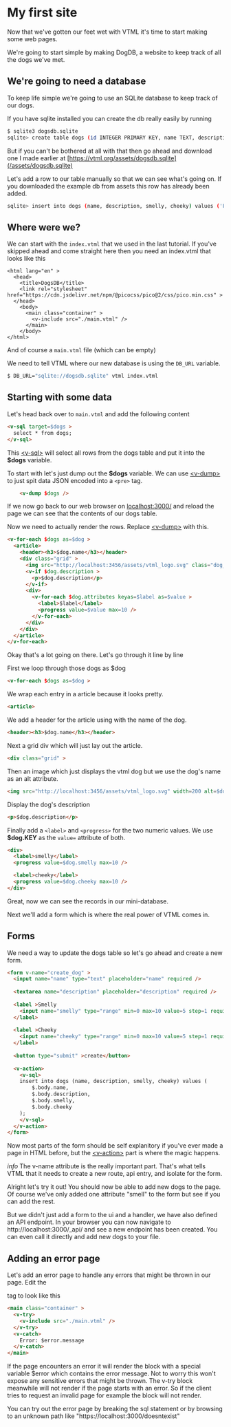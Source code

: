 # My first site

Now that we've gotten our feet wet with VTML it's time to start making some web pages.

We're going to start simple by making DogDB, a website to keep track of all the dogs we've met.

## We're going to need a database
To keep life simple we're going to use an SQLite database to keep track of our dogs.

If you have sqlite installed you can create the db really easily by running

```bash
$ sqlite3 dogsdb.sqlite
sqlite> create table dogs (id INTEGER PRIMARY KEY, name TEXT, description TEXT, smelly INT, cheeky INT);
```

But if you can't be bothered at all with that then go ahead and download one
I made earlier at [https://vtml.org/assets/dogsdb.sqlite](/assets/dogsdb.sqlite)


Let's add a row to our table manually so that we can see what's going on. If you downloaded
the example db from assets this row has already been added.
```bash
sqlite> insert into dogs (name, description, smelly, cheeky) values ('Freddy', 'The official VTML dog', 8, 9);
```


## Where were we?
We can start with the `index.vtml` that we used in the last tutorial. If you've skipped ahead
and come straight here then you need an index.vtml that looks like this
```
<html lang="en" >
  <head>
    <title>DogsDB</title>
    <link rel="stylesheet" href="https://cdn.jsdelivr.net/npm/@picocss/pico@2/css/pico.min.css" >
  </head>
    <body>
      <main class="container" >
        <v-include src="./main.vtml" />
      </main>
    </body>
</html>
```

And of course a `main.vtml` file (which can be empty)

We need to tell VTML where our new database is using the `DB_URL` variable.

```bash
$ DB_URL="sqlite://dogsdb.sqlite" vtml index.vtml
```

## Starting with some data

Let's head back over to `main.vtml` and add the following content

```html
<v-sql target=$dogs >
  select * from dogs;
</v-sql>
```

This <a class="link" href="/reference#v-sql" >&lt;v-sql&gt;</a> will select all rows from the dogs table and put it into the **$dogs** variable.

To start with let's just dump out the **$dogs** variable. We can use <a class="link" href="/reference#v-dump" >&lt;v-dump&gt;</a> to just spit data JSON encoded into a `<pre>` tag.

```html
    <v-dump $dogs />
```

If we now go back to our web browser on [localhost:3000/]("https://localhost:3000/") and reload the page we can
see that the contents of our dogs table.

Now we need to actually render the rows. Replace <a class="link" href="/reference#v-dump" >&lt;v-dump&gt;</a> with this.

```html
<v-for-each $dogs as=$dog >
  <article>
    <header><h3>$dog.name</h3></header>
    <div class="grid" >
      <img src="http://localhost:3456/assets/vtml_logo.svg" class="dog_image" width=200 alt=$dog.name />
      <v-if $dog.description >
        <p>$dog.description</p>
      </v-if>
      <div>
        <v-for-each $dog.attributes keyas=$label as=$value >
          <label>$label</label>
          <progress value=$value max=10 />
        </v-for-each>
      </div>
    </div>
  </article>
</v-for-each>
```

Okay that's a lot going on there. Let's go through it line by line

First we loop through those dogs as $dog

```html
<v-for-each $dogs as=$dog >
```

We wrap each entry in a article because it looks pretty.
```html
<article>
```
We add a header for the article using with the name of the dog.
```html
<header><h3>$dog.name</h3></header>
```

Next a grid div which will just lay out the article.
```html
<div class="grid" >
```
Then an image which just displays the vtml dog but we use the dog's name as an alt attribute.
```html
<img src="http://localhost:3456/assets/vtml_logo.svg" width=200 alt=$dog.name />
```
Display the dog's description 
```html
<p>$dog.description</p>
```

Finally add a `<label>` and `<progress>` for the two numeric values. We use **$dog.KEY** as the `value=` attribute of both.
```html
<div>
  <label>smelly</label>
  <progress value=$dog.smelly max=10 />

  <label>cheeky</label>
  <progress value=$dog.cheeky max=10 />
</div>
```

Great, now we can see the records in our mini-database.

Next we'll add a form which is where the real power of VTML comes in.


## Forms

We need a way to update the dogs table so let's go ahead and create a new form.

```html
<form v-name="create_dog" >
  <input name="name" type="text" placeholder="name" required />
  
  <textarea name="description" placeholder="description" required />
  
  <label >Smelly
  	<input name="smelly" type="range" min=0 max=10 value=5 step=1 required />
  </label>
  
  <label >Cheeky
  	<input name="cheeky" type="range" min=0 max=10 value=5 step=1 required />
  </label>
  
  <button type="submit" >create</button>
  
  <v-action>
    <v-sql>
  	insert into dogs (name, description, smelly, cheeky) values (
  		$.body.name,
  		$.body.description,
  		$.body.smelly,
  		$.body.cheeky
  	);
    </v-sql>
  </v-action>
</form>
```

Now most parts of the form should be self explanitory if you've ever made a page in HTML
before, but the <a class="link" href="/reference#v-action" >&lt;v-action&gt;</a> part is where the magic happens.

<article class="secondary-container" >
<i>info</i>
The v-name attribute is the really important part. That's what tells VTML that it needs to
create a new route, api entry, and isolate for the form.
</article>


Alright let's try it out! You should now be able to add new dogs to the page. Of course we've
only added one attribute "smell" to the form but see if you can add the rest.

But we didn't just add a form to the ui and a handler, we have also defined an API endpoint.
In your browser you can now navigate to http://localhost:3000/_api/ and see a new endpoint
has been created. You can even call it directly and add new dogs to your file.






## Adding an error page
Let's add an error page to handle any errors that might be thrown in our page. Edit the <main>
tag to look like this

```html
<main class="container" >
  <v-try>
    <v-include src="./main.vtml" />
  </v-try>
  <v-catch>
    Error: $error.message
  </v-catch>
</main>
```

If the page encounters an error it will render the <v-catch> block with a special variable
$error which contains the error message. Not to worry this won't expose any sensitive errors
that might be thrown. The v-try block meanwhile will not render if the page starts with an
error. So if the client tries to request an invalid page for example the block will not
render.


You can try out the error page by breaking the sql statement or by browsing to an unknown
path like "https://localhost:3000/doesntexist"
    
